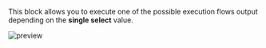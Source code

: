 This block allows you to execute one of the possible execution flows output depending on the **single select** value.

![preview](/images/controls/switchEnum-en.png)